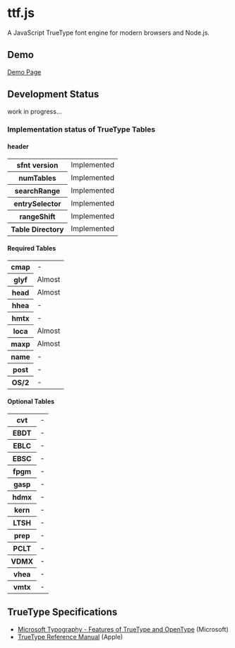 ttf.js
======
A JavaScript TrueType font engine for modern browsers and Node.js.


Demo
------
<a href="http://ynakajima.github.com/ttf.js/demo/glyflist/index.html">Demo Page</a>


Development Status
------
work in progress...



### Implementation status of TrueType Tables

#### header
<table>
  <tbody>
    <tr><th>sfnt version</th><td>Implemented</td></tr>
    <tr><th>numTables</th><td>Implemented</td></tr>
    <tr><th>searchRange</th><td>Implemented</td></tr>
    <tr><th>entrySelector</th><td>Implemented</td></tr>
    <tr><th>rangeShift</th><td>Implemented</td></tr>
    <tr><th>Table Directory</th><td>Implemented</td></tr>
  </tbody>
</table>

#### Required Tables
<table>
  <tbody>
    <tr><th>cmap</th><td>-</td></tr>
    <tr><th>glyf</th><td>Almost</td></tr>
    <tr><th>head</th><td>Almost</td></tr>
    <tr><th>hhea</th><td>-</td></tr>
    <tr><th>hmtx</th><td>-</td></tr>
    <tr><th>loca</th><td>Almost</td></tr>
    <tr><th>maxp</th><td>Almost</td></tr>
    <tr><th>name</th><td>-</td></tr>
    <tr><th>post</th><td>-</td></tr>
    <tr><th>OS/2</th><td>-</td></tr>
  </tbody>
</table>

#### Optional Tables
<table>
  <tbody>
    <tr><th>cvt</th><td>-</td></tr>
    <tr><th>EBDT</th><td>-</td></tr>
    <tr><th>EBLC</th><td>-</td></tr>
    <tr><th>EBSC</th><td>-</td></tr>
    <tr><th>fpgm</th><td>-</td></tr>
    <tr><th>gasp</th><td>-</td></tr>
    <tr><th>hdmx</th><td>-</td></tr>
    <tr><th>kern</th><td>-</td></tr>
    <tr><th>LTSH</th><td>-</td></tr>
    <tr><th>prep</th><td>-</td></tr>
    <tr><th>PCLT</th><td>-</td></tr>
    <tr><th>VDMX</th><td>-</td></tr>
    <tr><th>vhea</th><td>-</td></tr>
    <tr><th>vmtx</th><td>-</td></tr>
  </tbody>
</table>


TrueType Specifications
------

* <a target="_blank" href="http://www.microsoft.com/typography/SpecificationsOverview.mspx">Microsoft Typography - Features of TrueType and OpenType</a> (Microsoft)
* <a target="_blank" href="https://developer.apple.com/fonts/TTRefMan/">TrueType Reference Manual</a> (Apple)